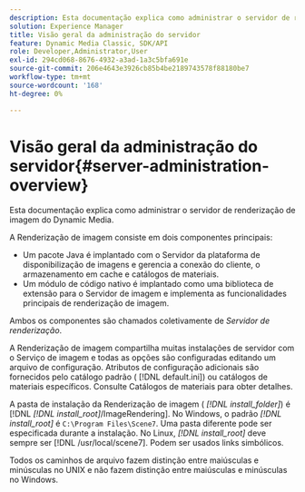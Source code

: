 ```yaml
---
description: Esta documentação explica como administrar o servidor de renderização de imagem do Dynamic Media.
solution: Experience Manager
title: Visão geral da administração do servidor
feature: Dynamic Media Classic, SDK/API
role: Developer,Administrator,User
exl-id: 294cd068-8676-4932-a3ad-1a3c5bfa691e
source-git-commit: 206e4643e3926cb85b4be2189743578f88180be7
workflow-type: tm+mt
source-wordcount: '168'
ht-degree: 0%

---
```


# Visão geral da administração do servidor{#server-administration-overview}

Esta documentação explica como administrar o servidor de renderização de imagem do Dynamic Media.

A Renderização de imagem consiste em dois componentes principais:

* Um pacote Java é implantado com o Servidor da plataforma de disponibilização de imagens e gerencia a conexão do cliente, o armazenamento em cache e catálogos de materiais.
* Um módulo de código nativo é implantado como uma biblioteca de extensão para o Servidor de imagem e implementa as funcionalidades principais de renderização de imagem.

Ambos os componentes são chamados coletivamente de *Servidor de renderização*.

A Renderização de imagem compartilha muitas instalações de servidor com o Serviço de imagem e todas as opções são configuradas editando um arquivo de configuração. Atributos de configuração adicionais são fornecidos pelo catálogo padrão ( [!DNL default.ini]) ou catálogos de materiais específicos. Consulte Catálogos de materiais para obter detalhes.

A pasta de instalação da Renderização de imagem ( *[!DNL install_folder]*) é [!DNL *[!DNL install_root]*/ImageRendering]. No Windows, o padrão *[!DNL install_root]* é `C:\Program Files\Scene7`. Uma pasta diferente pode ser especificada durante a instalação. No Linux, *[!DNL install_root]* deve sempre ser [!DNL /usr/local/scene7]. Podem ser usados links simbólicos.

Todos os caminhos de arquivo fazem distinção entre maiúsculas e minúsculas no UNIX e não fazem distinção entre maiúsculas e minúsculas no Windows.
